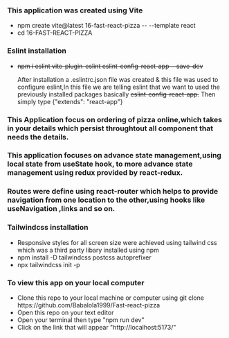 ### This application was created using Vite

<ul>
<li>npm create vite@latest 16-fast-react-pizza -- --template react</li>
<li>cd 16-FAST-REACT-PIZZA</li>
</ul>

### Eslint installation

<ul>
<li><s>npm i eslint vite-plugin-eslint eslint-config-react-app --save-dev</s></li>
<p>After installation a .eslintrc.json file was created & this file was used to configure eslint,In this file we are telling eslint that we want to used the previously installed packages basically <s>eslint-config-react-app.</s> Then simply type {"extends": "react-app"}</p>
</ul>

### This Application focus on ordering of pizza online,which takes in your details which persist throughtout all component that needs the details.

### This application focuses on advance state management,using local state from useState hook, to more advance state management using redux provided by react-redux.

### Routes were define using react-router which helps to provide navigation from one location to the other,using hooks like useNavigation ,links and so on.

### Tailwindcss installation

<ul>
<li> Responsive styles for all screen size were achieved using tailwind css which was a third party libary installed using npm</li>
<li>npm install -D tailwindcss postcss autoprefixer</li>
<li>npx tailwindcss init -p</li>
</ul>

### To view this app on your local computer

<ul>
<li>Clone this repo to your local machine or computer using git clone https://github.com/Babalola1999/Fast-react-pizza</li>
<li>Open this repo on your text editor</li>
<li>Open your terminal then type "npm run dev"</li>
<li>Click on the link that will appear   "http://localhost:5173/"</li>
</ul>
